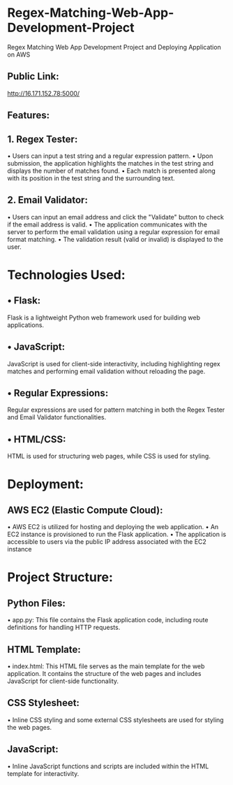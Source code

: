# Regex-Matching-Web-App-Development-Project
Regex Matching Web App Development Project and Deploying Application on AWS
## Public Link:
http://16.171.152.78:5000/

## Features:
## 1.	Regex Tester:
• Users can input a test string and a regular expression pattern.
•	Upon submission, the application highlights the matches in the test string and displays the number of matches found.
•	Each match is presented along with its position in the test string and the surrounding text.
## 2.	Email Validator:
•	Users can input an email address and click the "Validate" button to check if the email address is valid.
•	The application communicates with the server to perform the email validation using a regular expression for email format matching.
•	The validation result (valid or invalid) is displayed to the user.

# Technologies Used:
## •	Flask:
Flask is a lightweight Python web framework used for building web applications.
## •	JavaScript: 
JavaScript is used for client-side interactivity, including highlighting regex matches and performing email validation without reloading the page.
## •	Regular Expressions: 
Regular expressions are used for pattern matching in both the Regex Tester and Email Validator functionalities.
## •	HTML/CSS: 
HTML is used for structuring web pages, while CSS is used for styling.

# Deployment:
## AWS EC2 (Elastic Compute Cloud):
•	AWS EC2 is utilized for hosting and deploying the web application.
•	An EC2 instance is provisioned to run the Flask application.
•	The application is accessible to users via the public IP address associated with the EC2 instance

# Project Structure:
## Python Files:
•	app.py: This file contains the Flask application code, including route definitions for handling HTTP requests.
## HTML Template:
•	index.html: This HTML file serves as the main template for the web application. It contains the structure of the web pages and includes JavaScript for client-side functionality.
## CSS Stylesheet:
•	Inline CSS styling and some external CSS stylesheets are used for styling the web pages.
## JavaScript:
•	Inline JavaScript functions and scripts are included within the HTML template for interactivity.
